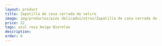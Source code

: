```yaml
---
layout: product
title: Zapatilla de casa cerrada de velcro
image: img/productos/pies delicados/otros/Zapatilla de casa cerrada de velcro=22=azul rosa beige Biorelax.webp
price: 22
tags: azul rosa beige Biorelax
description: 
order: 0
---
```

